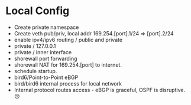 
# Local Config

  - Create private namespace
  - Create veth pub/priv, local addr 169.254.[port].1/24 => [port].2/24
  - enable ipv4/ipv6 routing / public and private
  - private / 127.0.0.1
  - private / inner interface
  - shorewall port forwarding
  - shorewall NAT for 169.254.[port] to internet.
  - schedule startup.
  - bird6/Point-to-Point eBGP
  - bird/bird6 internal process for local network
  - Internal protocol routes access - eBGP is graceful, OSPF is disruptive. 😢
